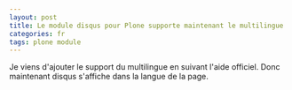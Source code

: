 ```yaml
---
layout: post
title: Le module disqus pour Plone supporte maintenant le multilingue
categories: fr
tags: plone module
---
```


Je viens d'ajouter le support du multilingue en suivant l'aide officiel. Donc maintenant disqus s'affiche dans la langue de la page.

